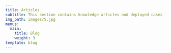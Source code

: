 ```yaml
---
title: Articles
subtitle: This section contains knowledge articles and deployed cases form S&F portfolio
img_path: images/5.jpg
menus:
  main:
    title: Blog
    weight: 3
template: blog
---
```


